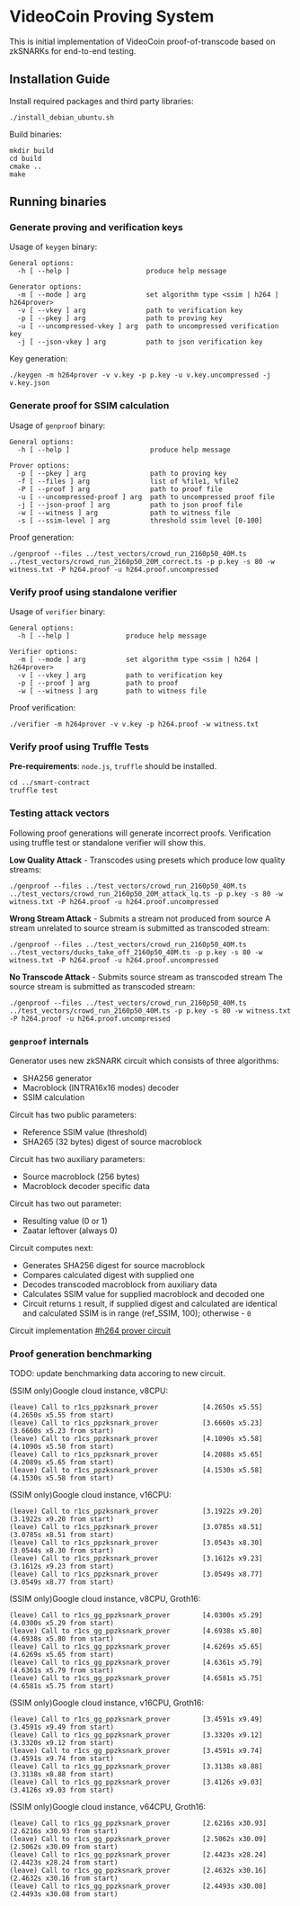 # VideoCoin Proving System

This is initial implementation of VideoCoin proof-of-transcode based on zkSNARKs for end-to-end testing.

## Installation Guide

Install required packages and third party libraries:
```
./install_debian_ubuntu.sh
```

Build binaries:

```
mkdir build
cd build
cmake ..
make
```

## Running binaries


### Generate proving and verification keys

Usage of `keygen` binary:

```
General options:
  -h [ --help ]                   produce help message

Generator options:
  -m [ --mode ] arg               set algorithm type <ssim | h264 | h264prover>
  -v [ --vkey ] arg               path to verification key
  -p [ --pkey ] arg               path to proving key
  -u [ --uncompressed-vkey ] arg  path to uncompressed verification key
  -j [ --json-vkey ] arg          path to json verification key
```

Key generation:

```
./keygen -m h264prover -v v.key -p p.key -u v.key.uncompressed -j v.key.json
```


### Generate proof for SSIM calculation

Usage of `genproof` binary:

```
General options:
  -h [ --help ]                    produce help message

Prover options:
  -p [ --pkey ] arg                path to proving key
  -f [ --files ] arg               list of %file1, %file2
  -P [ --proof ] arg               path to proof file
  -u [ --uncompressed-proof ] arg  path to uncompressed proof file
  -j [ --json-proof ] arg          path to json proof file
  -w [ --witness ] arg             path to witness file
  -s [ --ssim-level ] arg          threshold ssim level [0-100]
```

Proof generation:

```
./genproof --files ../test_vectors/crowd_run_2160p50_40M.ts ../test_vectors/crowd_run_2160p50_20M_correct.ts -p p.key -s 80 -w witness.txt -P h264.proof -u h264.proof.uncompressed
```

### Verify proof using standalone verifier

Usage of `verifier` binary:

```
General options:
  -h [ --help ]              produce help message

Verifier options:
  -m [ --mode ] arg          set algorithm type <ssim | h264 | h264prover>
  -v [ --vkey ] arg          path to verification key
  -p [ --proof ] arg         path to proof
  -w [ --witness ] arg       path to witness file
```

Proof verification:

```
./verifier -m h264prover -v v.key -p h264.proof -w witness.txt 
```

### Verify proof using Truffle Tests

**Pre-requirements**: `node.js`, `truffle` should be installed.

```
cd ../smart-contract
truffle test
```

### Testing attack vectors

Following proof generations will generate incorrect proofs. Verification using truffle test or standalone verifier will show this.

**Low Quality Attack** - Transcodes using presets which produce low quality streams:

```
./genproof --files ../test_vectors/crowd_run_2160p50_40M.ts ../test_vectors/crowd_run_2160p50_20M_attack_lq.ts -p p.key -s 80 -w witness.txt -P h264.proof -u h264.proof.uncompressed
```

**Wrong Stream Attack** - Submits a stream not produced from source A stream unrelated to source stream is submitted as transcoded stream:

```
./genproof --files ../test_vectors/crowd_run_2160p50_40M.ts ../test_vectors/ducks_take_off_2160p50_40M.ts -p p.key -s 80 -w witness.txt -P h264.proof -u h264.proof.uncompressed
```

**No Transcode Attack** - Submits source stream as transcoded stream The source stream is submitted as transcoded stream:

```
./genproof --files ../test_vectors/crowd_run_2160p50_40M.ts ../test_vectors/crowd_run_2160p50_40M.ts -p p.key -s 80 -w witness.txt -P h264.proof -u h264.proof.uncompressed
```

### `genproof` internals

Generator uses new zkSNARK circuit which consists of three algorithms:

* SHA256 generator
* Macroblock (INTRA16x16 modes) decoder
* SSIM calculation

Circuit has two public parameters:

* Reference SSIM value (threshold)
* SHA265 (32 bytes) digest of source macroblock

Circuit has two auxiliary parameters:
* Source macroblock (256 bytes) 
* Macroblock decoder specific data

Circuit has two out parameter:
* Resulting value (0 or 1)
* Zaatar leftover (always 0)

Circuit computes next:
* Generates SHA256 digest for source macroblock
* Compares calculated digest with supplied one
* Decodes transcoded macroblock from auxiliary data
* Calculates SSIM value for supplied macroblock and decoded one
* Circuit returns `1` result, if supplied digest and calculated are identical and calculated SSIM is in range (ref_SSIM, 100); otherwise - `0`

Circuit implementation [#h264 prover circuit](https://github.com/videocoin/zktransverify/blob/macroblock-circuit/src/pequin/pepper/apps/h264_prover_2.c) 


### Proof generation benchmarking

TODO: update benchmarking data accoring to new circuit.

(SSIM only)Google cloud instance, v8CPU:

```
(leave) Call to r1cs_ppzksnark_prover           [4.2650s x5.55] (4.2650s x5.55 from start)
(leave) Call to r1cs_ppzksnark_prover           [3.6660s x5.23] (3.6660s x5.23 from start)
(leave) Call to r1cs_ppzksnark_prover           [4.1090s x5.58] (4.1090s x5.58 from start)
(leave) Call to r1cs_ppzksnark_prover           [4.2088s x5.65] (4.2089s x5.65 from start)
(leave) Call to r1cs_ppzksnark_prover           [4.1530s x5.58] (4.1530s x5.58 from start)
```

(SSIM only)Google cloud instance, v16CPU:

```
(leave) Call to r1cs_ppzksnark_prover           [3.1922s x9.20] (3.1922s x9.20 from start)
(leave) Call to r1cs_ppzksnark_prover           [3.0785s x8.51] (3.0785s x8.51 from start)
(leave) Call to r1cs_ppzksnark_prover           [3.0543s x8.30] (3.0544s x8.30 from start)
(leave) Call to r1cs_ppzksnark_prover           [3.1612s x9.23] (3.1612s x9.23 from start)
(leave) Call to r1cs_ppzksnark_prover           [3.0549s x8.77] (3.0549s x8.77 from start)
```

(SSIM only)Google cloud instance, v8CPU, Groth16:

```
(leave) Call to r1cs_gg_ppzksnark_prover        [4.0300s x5.29] (4.0300s x5.29 from start)
(leave) Call to r1cs_gg_ppzksnark_prover        [4.6938s x5.80] (4.6938s x5.80 from start)
(leave) Call to r1cs_gg_ppzksnark_prover        [4.6269s x5.65] (4.6269s x5.65 from start)
(leave) Call to r1cs_gg_ppzksnark_prover        [4.6361s x5.79] (4.6361s x5.79 from start)
(leave) Call to r1cs_gg_ppzksnark_prover        [4.6581s x5.75] (4.6581s x5.75 from start)
```
 
(SSIM only)Google cloud instance, v16CPU, Groth16:
 
 ```
(leave) Call to r1cs_gg_ppzksnark_prover        [3.4591s x9.49] (3.4591s x9.49 from start)
(leave) Call to r1cs_gg_ppzksnark_prover        [3.3320s x9.12] (3.3320s x9.12 from start)
(leave) Call to r1cs_gg_ppzksnark_prover        [3.4591s x9.74] (3.4591s x9.74 from start)
(leave) Call to r1cs_gg_ppzksnark_prover        [3.3138s x8.88] (3.3138s x8.88 from start)
(leave) Call to r1cs_gg_ppzksnark_prover        [3.4126s x9.03] (3.4126s x9.03 from start)
 ```

(SSIM only)Google cloud instance, v64CPU, Groth16:

```
(leave) Call to r1cs_gg_ppzksnark_prover        [2.6216s x30.93]        (2.6216s x30.93 from start)
(leave) Call to r1cs_gg_ppzksnark_prover        [2.5062s x30.09]        (2.5062s x30.09 from start)
(leave) Call to r1cs_gg_ppzksnark_prover        [2.4423s x28.24]        (2.4423s x28.24 from start)
(leave) Call to r1cs_gg_ppzksnark_prover        [2.4632s x30.16]        (2.4632s x30.16 from start)
(leave) Call to r1cs_gg_ppzksnark_prover        [2.4493s x30.08]        (2.4493s x30.08 from start)
```

